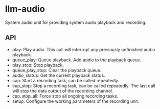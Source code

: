 # llm-audio
System audio unit for providing system audio playback and recording.

## API
- play: Play audio. This call will interrupt any previously unfinished audio playback.
- queue_play: Queue playback. Add audio to the playback queue.
- play_stop: Stop playback.
- queue_play_stop: Clear the playback queue.
- audio_status: Get the current playback status.
- cap: Start a recording task, can be called repeatedly.
- cap_stop: Stop a recording task, can be called repeatedly. The last call will stop the data output of the recording channel.
- cap_stop_all: Force stop all ongoing recording tasks.
- setup: Configure the working parameters of the recording unit.